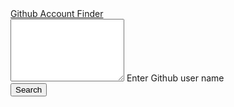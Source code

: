 <!DOCTYPE html>
<html lang="en">
  <head>
    <meta charset="utf-8" />
    <meta name="viewport" content="width=device-width, initial-scale=1" />
    <link rel="icon" type="image/x-icon" href="favicon.ico" />
    <title>Gihub Account Finder.</title>
    <link
      href="https://cdn.jsdelivr.net/npm/bootstrap@5.3.3/dist/css/bootstrap.min.css"
      rel="stylesheet"
      integrity="sha384-QWTKZyjpPEjISv5WaRU9OFeRpok6YctnYmDr5pNlyT2bRjXh0JMhjY6hW+ALEwIH"
      crossorigin="anonymous"
    />
  </head>

  <body>
    <div class="container">
      <nav class="navbar navbar-expand-lg bg-success">
        <div class="container-fluid">
          <a class="navbar-brand fw-bold text-white" href="#"
            >Github Account Finder</a
          >
        </div>
      </nav>
      <div class="my-3 form-floating">
        <textarea
          class="form-control"
          id="gitUid"
          style="height: 100px"
        ></textarea>
        <label for="floatingTextarea2">Enter Github user name</label>
      </div>
      <div class="d-grid mx-auto">
        <button id="searchBtn" class="btn btn-success" type="button">
          Search
        </button>
      </div>
      <div class="user container" id="userOp">
        <!-- <div class="card card-body mb-3">
                <div class="row">
                    <div class="col-md-3">
                        <img class="rounded img-fluid mb-2 img-thumbnail"
                            src="https://avatars.githubusercontent.com/u/37467077?v=4" alt="Avatar">
                        <a href="https://github.com/cseruhul" target="_blank"
                            class="btn btn-success btn-block mb-4">View Profile</a>
                    </div>
                    <div class="col-md-9 text-dark">
                        <span class="badge text-bg-primary">Primary</span>
                        <span class="badge text-bg-secondary">Secondary</span>
                        <span class="badge text-bg-success">Success</span>
                        <span class="badge text-bg-info">Info</span>
                        <br>
                        <br>
                        <ul class="list-group">
                            <li class="list-group-item">Name</li>
                            <li class="list-group-item">Bio</li>
                            <li class="list-group-item">Company</li>
                            <li class="list-group-item">Website</li>
                            <li class="list-group-item">Location</li>
                            <li class="list-group-item">Member</li>
                        </ul>
                    </div>
                </div>
            </div> -->
      </div>
    </div>
    <script
      src="https://cdn.jsdelivr.net/npm/bootstrap@5.3.3/dist/js/bootstrap.bundle.min.js"
      integrity="sha384-YvpcrYf0tY3lHB60NNkmXc5s9fDVZLESaAA55NDzOxhy9GkcIdslK1eN7N6jIeHz"
      crossorigin="anonymous"
    ></script>
    <script src="js/ui.js"></script>
    <script src="js/app.js"></script>
  </body>
</html>

